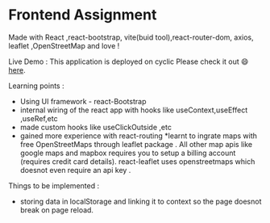 # Frontend Assignment
Made with React ,react-bootstrap, vite(buid tool),react-router-dom, axios, leaflet ,OpenStreetMap and love !

Live Demo :
This application is deployed on cyclic Please check it out :smile: [here](https://aquamarine-sherbet-ad576d.netlify.app/).


Learning points :
* Using UI framework - react-Bootstrap
* internal wiring of the react app with hooks like useContext,useEffect ,useRef,etc
* made custom hooks like useClickOutside ,etc
* gained more experience with react-routing
*learnt to ingrate maps with free OpenStreetMaps through leaflet package . 
All other map apis like google maps and mapbox requires you to setup a billing account (requires credit card details).
react-leaflet uses openstreetmaps which doesnot even require an api key .

Things to be implemented :
* storing data in localStorage and linking it to context so the page doesnot break on page reload.
